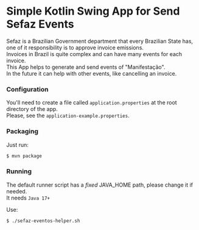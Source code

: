 # Simple Kotlin Swing App for Send Sefaz Events
Sefaz is a Brazilian Government department that every Brazilian State has, one of it responsibility is to approve invoice emissions.  
Invoices in Brazil is quite complex and can have many events for each invoice.  
This App helps to generate and send events of "Manifestação".  
In the future it can help with other events, like cancelling an invoice.

### Configuration
You'll need to create a file called `application.properties` at the root directory of the app.  
Please, see the `application-example.properties`.  

### Packaging 
Just run:
```bash
$ mvn package
```


### Running
The default runner script has a *fixed* JAVA_HOME path, please change it if needed.  
It needs `Java 17+`  

Use:
```bash
$ ./sefaz-eventos-helper.sh
```

